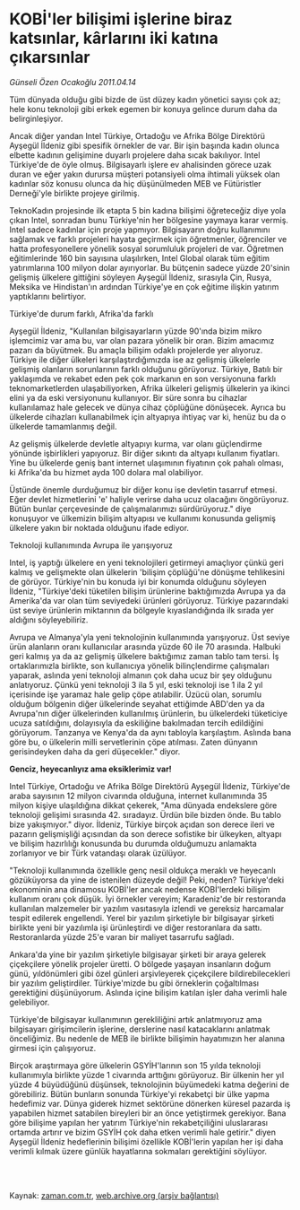 # KOBİ'ler bilişimi işlerine biraz  katsınlar, kârlarını iki katına çıkarsınlar

*Günseli Özen Ocakoğlu 2011.04.14*

<td class="columnist-detail">
<p>Tüm dünyada olduğu gibi bizde de üst düzey kadın yönetici sayısı çok az; hele konu teknoloji gibi erkek egemen bir konuya gelince durum daha da belirginleşiyor.</p>
<p>
<div id="haberMetinDiv">
<p>Ancak diğer yandan Intel Türkiye, Ortadoğu ve Afrika Bölge Direktörü Ayşegül İldeniz gibi spesifik örnekler de var. Bir işin başında kadın olunca elbette kadının gelişimine duyarlı projelere daha sıcak bakılıyor. Intel Türkiye'de de öyle olmuş. Bilgisayarlı işlere ev ahalisinden görece uzak duran ve eğer yakın durursa müşteri potansiyeli olma ihtimali yüksek olan kadınlar söz konusu olunca da hiç düşünülmeden MEB ve Fütüristler Derneği'yle birlikte projeye girilmiş.
<p> TeknoKadın projesinde ilk etapta 5 bin kadına bilişimi öğreteceğiz diye yola çıkan Intel, sonradan bunu Türkiye'nin her bölgesine yaymaya karar vermiş. Intel sadece kadınlar için proje yapmıyor. Bilgisayarın doğru kullanımını sağlamak ve farklı projeleri hayata geçirmek için öğretmenler, öğrenciler ve hatta profesyonellere yönelik sosyal sorumluluk projeleri de var. Öğretmen eğitimlerinde 160 bin sayısına ulaşılırken, Intel Global olarak tüm eğitim yatırımlarına 100 milyon dolar ayırıyorlar. Bu bütçenin sadece yüzde 20'sinin gelişmiş ülkelere gittiğini söyleyen Ayşegül İldeniz, sırasıyla Çin, Rusya, Meksika ve Hindistan'ın ardından Türkiye'ye en çok eğitime ilişkin yatırım yaptıklarını belirtiyor.
<p>Türkiye'de durum farklı, Afrika'da farklı
<p>Ayşegül İldeniz, "Kullanılan bilgisayarların yüzde 90'ında bizim mikro işlemcimiz var ama bu, var olan pazara yönelik bir oran. Bizim amacımız pazarı da büyütmek. Bu amaçla bilişim odaklı projelerde yer alıyoruz. Türkiye ile diğer ülkeleri karşılaştırdığımızda ise az gelişmiş ülkelerle gelişmiş olanların sorunlarının farklı olduğunu görüyoruz. Türkiye, Batılı bir yaklaşımda ve rekabet eden pek çok markanın en son versiyonuna farklı teknomarketlerden ulaşabiliyorken, Afrika ülkeleri gelişmiş ülkelerin ya ikinci elini ya da eski versiyonunu kullanıyor. Bir süre sonra bu cihazlar kullanılamaz hale gelecek ve dünya cihaz çöplüğüne dönüşecek. Ayrıca bu ülkelerde cihazları kullanabilmek için altyapıya ihtiyaç var ki, henüz bu da o ülkelerde tamamlanmış değil.
<p> Az gelişmiş ülkelerde devletle altyapıyı kurma, var olanı güçlendirme yönünde işbirlikleri yapıyoruz. Bir diğer sıkıntı da altyapı kullanım fiyatları. Yine bu ülkelerde geniş bant internet ulaşımının fiyatının çok pahalı olması, ki Afrika'da bu hizmet ayda 100 dolara mal olabiliyor.
<p> Üstünde önemle durduğumuz bir diğer konu ise devletin tasarruf etmesi. Eğer devlet hizmetlerini 'e' haliyle verirse daha ucuz olacağını öngörüyoruz. Bütün bunlar çerçevesinde de çalışmalarımızı sürdürüyoruz." diye konuşuyor ve ülkemizin bilişim altyapısı ve kullanımı konusunda gelişmiş ülkelere yakın bir noktada olduğunu ifade ediyor.
<p>Teknoloji kullanımında Avrupa ile yarışıyoruz
<p>Intel, iş yaptığı ülkelere en yeni teknolojileri getirmeyi amaçlıyor çünkü geri kalmış ve gelişmekte olan ülkelerin 'bilişim çöplüğü'ne dönüşme tehlikesini de görüyor. Türkiye'nin bu konuda iyi bir konumda olduğunu söyleyen İldeniz, "Türkiye'deki tüketilen bilişim ürünlerine baktığımızda Avrupa ya da Amerika'da var olan tüm seviyedeki ürünleri görüyoruz. Türkiye pazarındaki üst seviye ürünlerin miktarının da bölgeyle kıyaslandığında ilk sırada yer aldığını söyleyebiliriz.
<p> Avrupa ve Almanya'yla yeni teknolojinin kullanımında yarışıyoruz. Üst seviye ürün alanların oranı kullanıcılar arasında yüzde 60 ile 70 arasında. Halbuki geri kalmış ya da az gelişmiş ülkelere baktığımız zaman tablo tam tersi. İş ortaklarımızla birlikte, son kullanıcıya yönelik bilinçlendirme çalışmaları yaparak, aslında yeni teknoloji almanın çok daha ucuz bir şey olduğunu anlatıyoruz. Çünkü yeni teknoloji 3 ila 5 yıl, eski teknoloji ise 1 ila 2 yıl içerisinde işe yaramaz hale gelip çöpe atılabilir. Üzücü olan, sorumlu olduğum bölgenin diğer ülkelerinde seyahat ettiğimde ABD'den ya da Avrupa'nın diğer ülkelerinden kullanılmış ürünlerin, bu ülkelerdeki tüketiciye ucuza satıldığını, dolayısıyla da eskiliğine bakılmadan tercih edildiğini görüyorum. Tanzanya ve Kenya'da da aynı tabloyla karşılaştım. Aslında bana göre bu, o ülkelerin milli servetlerinin çöpe atılması. Zaten dünyanın gerisindeyken daha da geri düşecekler." diyor.
<p>
<p><b>Genciz, heyecanlıyız ama eksiklerimiz var!</b>
<p>Intel Türkiye, Ortadoğu ve Afrika Bölge Direktörü Ayşegül İldeniz, Türkiye'de araba sayısının 12 milyon civarında olduğuna, internet kullanımında 35 milyon kişiye ulaşıldığına dikkat çekerek, "Ama dünyada endekslere göre teknoloji gelişimi sırasında 42. sıradayız. Ürdün bile bizden önde. Bu tablo bize yakışmıyor." diyor. İldeniz, Türkiye birçok açıdan son derece ileri ve pazarın gelişmişliği açısından da son derece sofistike bir ülkeyken, altyapı ve bilişim hazırlılığı konusunda bu durumda olduğumuzu anlamakta zorlanıyor ve bir Türk vatandaşı olarak üzülüyor.
<p> "Teknoloji kullanımında özellikle genç nesil oldukça meraklı ve heyecanlı gözüküyorsa da yine de istenilen düzeyde değil! Peki, neden? Türkiye'deki ekonominin ana dinamosu KOBİ'ler ancak nedense KOBİ'lerdeki bilişim kullanım oranı çok düşük. İyi örnekler vereyim; Karadeniz'de bir restoranda kullanılan malzemeler bir yazılım vasıtasıyla izlendi ve gereksiz harcamalar tespit edilerek engellendi. Yerel bir yazılım şirketiyle bir bilgisayar şirketi birlikte yeni bir yazılımla işi ürünleştirdi ve diğer restoranlara da sattı. Restoranlarda yüzde 25'e varan bir maliyet tasarrufu sağladı.
<p> Ankara'da yine bir yazılım şirketiyle bilgisayar şirketi bir araya gelerek çiçekçilere yönelik projeler üretti. O bölgede yaşayan insanların doğum günü, yıldönümleri gibi özel günleri arşivleyerek çiçekçilere bildirebilecekleri bir yazılım geliştirdiler. Türkiye'mizde bu gibi örneklerin çoğaltılması gerektiğini düşünüyorum. Aslında içine bilişim katılan işler daha verimli hale gelebiliyor.
<p> Türkiye'de bilgisayar kullanımının gerekliliğini artık anlatmıyoruz ama bilgisayarı girişimcilerin işlerine, derslerine nasıl katacaklarını anlatmak önceliğimiz. Bu nedenle de MEB ile birlikte bilişimin hayatımızın her alanına girmesi için çalışıyoruz.
<p> Birçok araştırmaya göre ülkelerin GSYİH'larının son 15 yılda teknoloji kullanımıyla birlikte yüzde 1 civarında arttığını görüyoruz. Bir ülkenin her yıl yüzde 4 büyüdüğünü düşünsek, teknolojinin büyümedeki katma değerini de görebiliriz. Bütün bunların sonunda Türkiye'yi rekabetçi bir ülke yapma hedefimiz var. Dünya giderek hizmet sektörüne dönerken küresel pazarda iş yapabilen hizmet satabilen bireyleri bir an önce yetiştirmek gerekiyor. Bana göre bilişime yapılan her yatırım Türkiye'nin rekabetçiliğini uluslararası ortamda artırır ve bizim GSYİH çok daha etken verimli hale getirir." diyen Ayşegül İldeniz hedeflerinin bilişimi özellikle KOBİ'lerin yapılan her işi daha verimli kılmak üzere günlük hayatlarına sokmaları gerektiğini söylüyor.</p></p></p></p></p></p></p></p></p></p></p></p></p></p></p></p></div>
</p>


<p><br>
		 </br></p></td>

Kaynak: [zaman.com.tr](http://zaman.com.tr/yazar.do?yazino=1121203), [web.archive.org (arşiv bağlantısı)](http://web.archive.org/web/20110423054124/http://www.zaman.com.tr:80/yazar.do?yazino=1121203)
